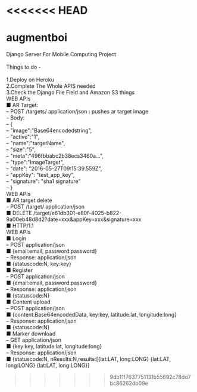 <<<<<<< HEAD
=======
# augmentboi
Django Server For Mobile Computing Project<br>
<br>
Things to do -<br>
<br>1.Deploy on Heroku
<br>2.Complete The Whole APIS needed
<br>3.Check the Django File Field and Amazon S3 things
<br>WEB APIs
<br>■ AR Target:
<br>– POST /targets/ application/json : pushes ar target image
<br>– Body:
<br>– {
<br>– "image":"Base64encodedstring",
<br>– "active":"1",
<br>– "name":"targetName",
<br>– "size":"5",
<br>– "meta":"496fbbabc2b38ecs3460a...",
<br>– "type":"ImageTarget",
<br>– "date": "2016-05-27T09:15:39.559Z",
<br>– "appKey": "test_app_key",
<br>– "signature": "sha1 signature"
<br>– }
<br>WEB APIs
<br>■ AR target delete
<br>– POST /target/<targetid> application/json
<br>■ DELETE /target/e61db301-e80f-4025-b822-
<br>9a00eb48d8d2?date=xxx&appKey=xxx&signature=xxx
<br>■ HTTP/1.1
<br>WEB APIs
<br>■ Login
<br>– POST application/json
<br>■ {email:email, password:password}
<br>– Response: application/json
<br>■ {statuscode:N, key:key}
<br>■ Register
<br>– POST application/json
<br>■ {email:email, password:password}
<br>– Response: application/json
<br>■ {statuscode:N}
<br>■ Content upload
<br>– POST application/json
<br>■ {content:Base64encodedData, key:key, latitude:lat, longitude:long}
<br>– Response: application/json
<br>■ {statuscode:N}
<br>■ Marker download
<br>– GET application/json
<br>■ {key:key, latitude:lat, longitude:long}
<br>– Response: application/json
<br>■ {statuscode:N, nResults:N,results:[{lat:LAT, long:LONG} {lat:LAT, long:LONG} {lat:LAT, long:LONG}]
>>>>>>> 9db11f7637751131b55692c78dd7bc86262db09e
